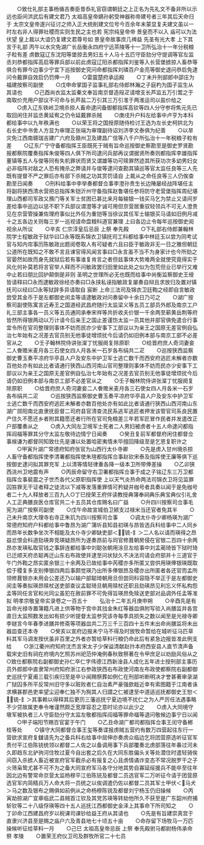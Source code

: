 <!-- { "loadSidebar": true } -->
　　○致仕礼部主事杨循吉奏臣昔忝礼官窃谓朝廷之上正名为先礼文不备非所以示远也臣间洪武后有建文君乃  太祖高皇帝嫡孙躬受神器称帝建号者三年其后天命归于  太宗文皇帝遂兴征讨之师入正大统削建文位号今百余年未蒙显复夫建文虽以一时左右非人得罪社稷而实则生民之主也若  宪宗纯皇帝帝  景皇而不以入  庙可以为法伏望  皇上裁以大谊仍复建文君尊号如  景皇帝故事庶几禆益  先圣有光大孝  上下其言于礼部  丙午以水灾免湖广长岳衡永四府宁远茶陵等十一卫所弘治十一年分税粮子粒有差  虏数寇辽东沈阳等堡掠去男妇五十人马十五匹守臣劾分守提调等官左监丞刘恭都指挥高启等罪兵部以前此虏寇辽阳杀都指挥刘鉴等入长营堡掳掠人畜恭等俱合有罪今边事少宁宜下巡按御史究问命都指挥刘璘百户金亮等御史退问恭启免逮问令戴罪自效启仍罚俸一月
　　○雷震楚府承运殿
　　○丁未升刑部郎中邵庄为福建按察司副使
　　○戊申命掌国子监事礼部右侍郎林瀚之子庭杓为国子监生从其请也
　　○己酉尚衣监太监秦文奉旨南京督造叚疋请增支长芦监五万引鬻之于南取价充用户部议不可命与长芦盐二万引其三万引准于两淮运司以盐价给之
　　○虏入辽东铁岭卫境杀掠人畜命逮问备御都指挥高钦等四人分守参将焦元先已取回闲住并监丞黄延宥之仍令延戴罪杀贼
　　○庚戌升户科左给事中卢亨为本科都给事中以九年秩满也
　　○以荣王将之国授原随侍检讨王选为左长史柯拱北为右长史中书舍人方显为审理正张端为审理副待诏刘济李文泰俱为纪善
　　○以旱灾免江西南赣瑞吉建广六府及赣州卫及建昌广信等八千户所弘治十一年税粮子粒有差
　　○辽东广宁守备都指挥王臣既死于贼有旨命巡按御史察勘至是御史罗贤勘报都察院覆奏指挥朱俊等四人俱下所司逮问兵部再议谓据贤所奏则都指挥李雄指挥董镇等五人与俊等同有失机罪状而贤又谓雄等功可赎罪然迹其所获功次多幼男妇女必非临阵对敌之人恐有掩杀之弊请并与俊等逮问查勘其镇巡等官太监任良等三人先既有提督不严之罪后亦有部下杀贼之功其赏罚请自  上裁从之命任良等三人仍俟查勘至日闻奏
　　○刑科给事中李举奏都督佥事李澄孙贵生长边陲屡经战阵堪任主将副将狭西清水营把总指挥朱铠沂州守备指挥赵鲁堪任参将防守老营堡指挥周纪堪理山西都司军政又鴈门等关军士贫困已甚比来月每输银一钱买马乞为禁止又请间岁差给事中巡边以惩不职下兵部议谓澄等才诚可用但京营居重驭轻领兵不可无人澄贵见在京营管操兼佐理府事似比外任为重铠等当徐议其任军士输银买马请如旧例月减十之五各边关则每三岁一巡视请命盘粮科道官兼理  上曰各边止令每年巡按御史阅视余从所议
　　○辛亥  仁宗淳皇后忌辰  上祭  奉先殿
　　○下礼部右侍郎兼翰林院学士程敏政于狱华曰□永等既系锦衣卫镇抚司工科都给事中林廷玉以尝为同考试官与知内帘事历陈敏政出题阅卷取人有可疑者六且曰臣于敏政非无一日之雅但朝廷公道所在既知之不敢不言且谏官得风闻言事曰□永言虽不当不为身家计也今所劾之官晏然如故而身先就狱后若有事谁复肯言之者但兹事体大势难两全就使究竟得实于风化何补莫若将言官举人释而不问敏政罢归田里如此处之似为包荒但业已举行又难中止若曰朋比回护颠倒是非则  圣明之世理所必无也既而给事中尚衡监察御史王绶皆请释曰□永而逮敏政徐经亦奏曰□永挟私诬指敏政复屡奏自辩且求放归及置对镇抚司以经曰□永等狱辞多异请取自  宸断  上命三法司及锦衣卫廷鞫之经即自言敏政尝受其金币于是左都御史闵圭等请逮敏政对问奏留中十余日乃可之
　　○湖广按察司副使陈寓言近寿王之国道经武昌府随行太监梁义等五员工部员外郎及南京工户礼三部主事各一员义等五员通同承奉宋祥等共折收夫价银一千余两至蕲黄岳荆等府皆然所得银两动以万计请今后亲王之国止差谨饬太监一员其他并部官俱免遣合行事宜令所在官司整理则事体不妨而民亦少安事下工部议以为亲王之国原无差官例自弘治七年始有之况差去官员别无他事徒增烦扰今后请仍如旧例本部与南京工部不必差官从之
　　○壬子翰林院侍讲张澯丁忧服阕复除原职
　　○给晋府庶人奇泀妻妾二人餋赡米麦月各三石使女四人月各米一石岁各布绢共二疋
　　○巡按狭西监察御史曹玉奏平凉府华亭县人户及安东中护卫军士逃亡数千而西安府逃匠未解者亦数百他处亦有如此比者请通行狭西山西河南山官司整理则事体不妨而民亦少安事下工部议以为亲王之国原无差官例自弘治七年始有之况差去官员别无他事徒增烦扰今后请仍如旧例本部与南京工部不必差官从之
　　○壬子翰林院侍讲张澯丁忧服阕复除原职
　　○给晋府庶人奇泀妻妾二人餋赡米麦月各三石使女四人月各米一石岁各布绢共二疋
　　○巡按狭西监察御史曹玉奏平凉府华亭县人户及安东中护卫军士逃亡数千而西安府逃匠未解者亦数百他处亦有如此比者请通行狭西山西河南山东湖广郧阳南北直隶抚臣督二司府县官清查流民系逃军逃匠者押发该管官司系良民置产住久不愿还乡者附其籍愿还者行所在官司免粮差三年若军匠冒作民者并发遣改正户部覆奏从之
　　○虏入大同左卫境军士死者二人男妇被虏者十五人命逮问都指挥阎福等罪其分守太监左敬待边情宁日闻奏
　　○癸丑复前军都督府闲住都督佥事缑谦为都督同知致仕先是谦以处置哈密夷情未毕擅回降级至是乞恩复职许之
　　○甲寅升湖广常德府知府张官为山西行太仆寺卿
　　○先是虏入甘州境杀掠人畜守备都指挥使李清署都指挥使朱瑄都指挥佥事赵钦宋泰及指挥使王廉等俱下巡按御史逮问拟其罪充军  上以清等情轻律重各降一级本卫所带俸差操
　　○乙卯狭西洮州卫地震有声
　　○丙辰命留守右卫署都指挥佥事于成之子铭辽东三万卫都指挥佥事裴震之子世杰各代父原职指挥使  上以天气炎热命两法司锦衣卫将见监罪囚笞罪无干证者释之徒流以下减等发落重罪情可矜疑并枷号者具奏以闻于是免枷号者二十九人释放者三百九人○丁巳授荣王府伴读教授典簿奉祠典乐典宝典仪引礼舍人工正典膳良医仓库官共二十五员其仓库赐名曰广益
　　○升四川按察司佥事毛宪为湖广按察司副使
　　○戊午命故宣城伯卫颍支过禄米当还官者免其半
　　○己未升南京大理寺右寺正朱玑为四川按察司佥事
　　○调太仆寺少卿杨瑛为湖广常德府知府户科都给事中鲁昂为湖广蒲圻县知县初瑛与昂皆选兵科给事中二人同乡而昂年长数争坐次不相能及太仆寺少卿缺吏部＜锍-釒＞二人名以请而瑛得之昂益忿恨会科道劾瑛奔竞瑛疑昂所为遂奏昂前与同官修葺朝房侵在官银二百四十余两昂亦发瑛私取官钱之事辞连都给事中刘聪张朝用涂旦左给事中刘孟蔺琦皆下狱时琦已迁顺天府丞聪再迁山东右布政使并逮至问状狱久不决法司请会府部并十三道官于午门外鞫之昂实匿余银三十余两及已故给事中芮稷亦多所匿又尝供用瑛俸银瑛既取偿于稷复多支别俸银四两后事颇觉瑛乃出所多俸银昂及稷亦出所匿者各还官而孟所领修葺银亦未用会公差还乃以输户部聪琦朝用旦但尝同科容隐不举正于是左都御史闵圭等奏拟瑛昂赎杖送吏部查议孟聪琦旦朝用赎杖还职且劾瑛昂见利忘义怀私构怨孟等同任言官和光同尘虽犯在赦前罪不可免得旨瑛昂免赎送吏部对品调外任孟等准拟
明孝宗敬皇帝实录卷之一百五十
　　弘治十二年五月庚申朔
　　○辛酉先是有旨命光禄寺置簿籍凡进上供等物于宫中其戗金朱红等器皿俱附写验入尚膳监并各宫直日太监照数发出如有损少听提督太监参究该寺每季具损失之数以闻至是光禄寺卿李鐩言今年春季进膳并修斋等项器皿共二万三千三百四十五件末出命尚膳监将未出器皿查还本寺
　　○癸亥以宣府边报未宁马不得及时放牧命暂给在城听征马匹草料其军马调发按伏虽非百里之外者亦暂给草料行粮仍命此后有紧急边报皆准此例支给
　　○浙江衢州府知府沈杰言宋太子少保谥清献赵抃本府西安县人直节清声备载宋史旧有祠在府境内乞照苏州祀范仲淹例春秋致祭著在令甲庶足以劝励风俗从之○致仕都察院右副都御史孙仁卒仁字伟德江西新淦县人成化五年进士授刑部主事历员外郎郎中直隶常州府知府浙江右参政狭西右布政使河南左布政使都察院右副都御史巡抚宁夏甫三载引疾归至是卒讣闻赐祭葬如例仁在刑部听断明决才誉甚著审录湖广狱囚多所平反常州旧守多以赃败者仁自治素严豪强歛戢近幸有索图籍于江南者诛求横甚郡邑吏率望尘迎奉仁独不为狥其人归譛之仁被逮至中道适巡抚都御史王恕＜锍-釒＞其事赖以得释其后更历三藩巡抚宁夏边境不扰仁之为人严厉任法遇事略不少贷故属吏奉令唯谨然颇乏宽厚容忍之意时论亦以此少之
　　○虏入大同境守墩军被执者三人守臣劾分守太监左敬都指挥阎福等罪命福等退问敬候边事宁日以闻
　　○甲子端阳节赐百官宴于午门
　　○乙丑命湖广都司都指挥佥事王闰守备郴桂等处
　　○镇守大同都督佥事王玺等奏谍报虏贼五营约有数万四营起往东行一营欲求宣府复讎请先为之备兵科右给事中屈伸亦奏虏众临边乞将团营原选听征官军责付平江伯陈铳统领以都督二人佐之以备调用事下兵部覆奏北虏部落往年春过河未久即趋东北驴驹河住牧过夏今自出套之后久在大同东胜偏头关等处潜住时遣轻骑俟间窃入杀掳人畜近被宣府官军截杀必有报复之心且虏情谲诈变态不常况脱罗干之子火筛枭鸷尤甚不可不为之备大同宣府军马各守分地其势自寡延绥援兵不能卒至往年因北边有警常命京营太监杨穆平江伯陈铳及都督二员选官军二万听征今请于团营原选官军内简精兵万人命大将一员统之以俟调遣仍佐以都督二员其军士甲伏＜马犬＞马之数及银布之赐俱如前例从之命杨穆陈锐及都督刘宁杨玉仍旧操候
　　○丙寅劫掠湖广宜章临武二县贼首江钦及其党苏瑛等转劫他所久不获至是广东韶州府捕斩钦等二十八级俘瑛等四十五人巡抚江西都御史金泽上其事命下所司知之
　　○丁卯命江西建昌府岁以税课司课钞给益王府从其请也
　　○先是有旨建崇真宫于直隶兴济县至是赐之庙户六及青县地七十顷五十亩
　　○命存留下场牧马一万匹操候听征给草料一月
　　○己巳  太祖高皇帝忌辰  上祭  奉先殿驸马都尉杨伟承命祭  孝陵
　　○置荣王府仪卫司及群牧所官二十七员

